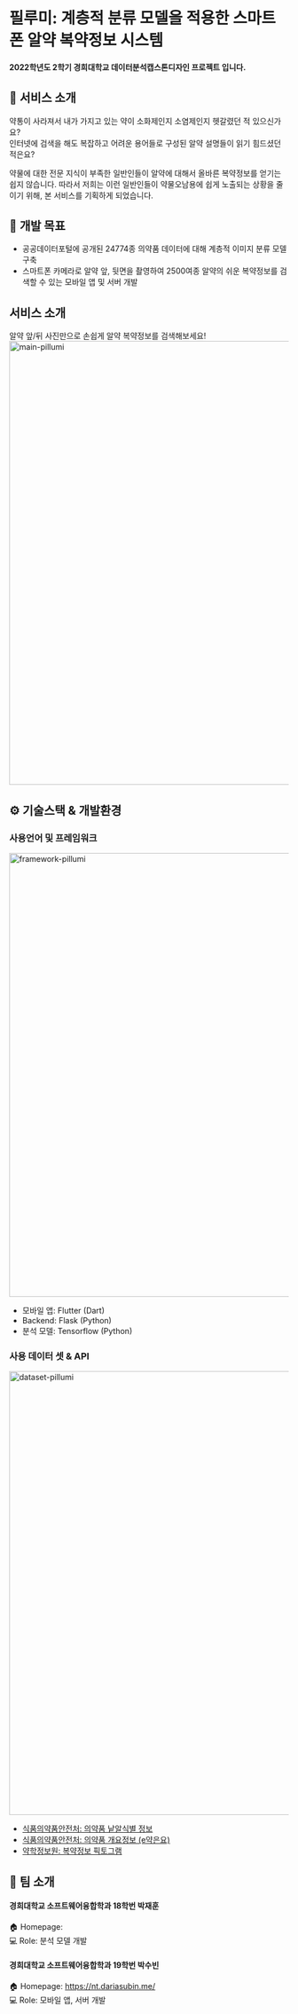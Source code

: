 # 필루미: 계층적 분류 모델을 적용한 스마트폰 알약 복약정보 시스템
#### 2022학년도 2학기 경희대학교 데이터분석캡스톤디자인 프로젝트 입니다.


## 💊 서비스 소개
약통이 사라져서 내가 가지고 있는 약이 소화제인지 소염제인지 헷갈렸던 적 있으신가요?  
인터넷에 검색을 해도 복잡하고 어려운 용어들로 구성된 알약 설명들이 읽기 힘드셨던 적은요?  

약물에 대한 전문 지식이 부족한 일반인들이 알약에 대해서 올바른 복약정보를 얻기는 쉽지 않습니다.
따라서 저희는 이런 일반인들이 약물오남용에 쉽게 노출되는 상황을 줄이기 위해, 본 서비스를 기획하게 되었습니다.


## 🎯 개발 목표
* 공공데이터포털에 공개된 24774종 의약품 데이터에 대해 계층적 이미지 분류 모델 구축
* 스마트폰 카메라로 알약 앞, 뒷면을 촬영하여 2500여종 알약의 쉬운 복약정보를 검색할 수 있는 모바일 앱 및 서버 개발


## 서비스 소개
알약 앞/뒤 사진만으로 손쉽게 알약 복약정보를 검색해보세요!
<img width="800" alt="main-pillumi" src="https://user-images.githubusercontent.com/57142322/202414358-dd2c3737-4507-42b7-8a48-8a67ccb2e1ea.png">




## ⚙️ 기술스택 & 개발환경

### 사용언어 및 프레임워크
<img width="800" alt="framework-pillumi" src="https://user-images.githubusercontent.com/57142322/202414219-d129b61c-65f8-45bd-b5fc-9de5f1210eb0.png">

+ 모바일 앱: Flutter (Dart)
+ Backend: Flask (Python)
+ 분석 모델: Tensorflow (Python)


### 사용 데이터 셋 & API
<img width="800" alt="dataset-pillumi" src="https://user-images.githubusercontent.com/57142322/202414551-6aaee5be-2ba3-4df3-9a78-d933a4c7fcb1.png">

+ [식품의약품안전처: 의약품 낱알식별 정보](https://www.data.go.kr/data/15057639/openapi.do)
+ [식품의약품안전처: 의약품 개요정보 (e약은요)](https://www.data.go.kr/data/15075057/openapi.do) 
+ [약학정보원: 복약정보 픽토그램](https://www.health.kr/mediCounsel/pictogram_print.asp)


## 👊 팀 소개
#### 경희대학교 소프트웨어융합학과 18학번 박재훈
🏠 Homepage:  
💻 Role: 분석 모델 개발

#### 경희대학교 소프트웨어융합학과 19학번 박수빈
🏠 Homepage: https://nt.dariasubin.me/  
💻 Role: 모바일 앱, 서버 개발



